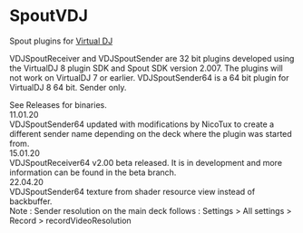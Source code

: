 # SpoutVDJ
Spout plugins for [Virtual DJ](https://www.virtualdj.com/)

VDJSpoutReceiver and VDJSpoutSender are 32 bit plugins developed using the VirtualDJ 8 plugin SDK and Spout SDK version 2.007. The plugins will not work on VirtualDJ 7 or earlier. VDJSpoutSender64 is a 64 bit plugin for VirtualDJ 8 64 bit. Sender only.

See Releases for binaries.  
11.01.20  
VDJSpoutSender64 updated with modifications by NicoTux to create a different sender name depending on the deck where the plugin was started from.  
15.01.20  
VDJSpoutReceiver64 v2.00 beta released. It is in development and more information can be found in the beta branch.  
22.04.20  
VDJSpoutSender64 texture from shader resource view instead of backbuffer.  
Note : Sender resolution on the main deck follows : Settings > All settings > Record > recordVideoResolution

